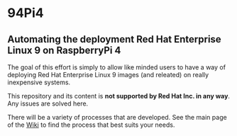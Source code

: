 # 94Pi4
## Automating the deployment Red Hat Enterprise Linux 9 on RaspberryPi 4

The goal of this effort is simply to allow like minded users to have a way of deploying Red Hat Enterprise Linux 9 images (and releated) on really inexpensive systems. 

This repository and its content is **not supported by Red Hat Inc. in any way**. Any issues are solved here.

There will be a variety of processes that are developed. See the main page of the [Wiki](https://github.com/parmstro/94Pi4/wiki/94Pi4-Wiki) to find the process that best suits your needs.
